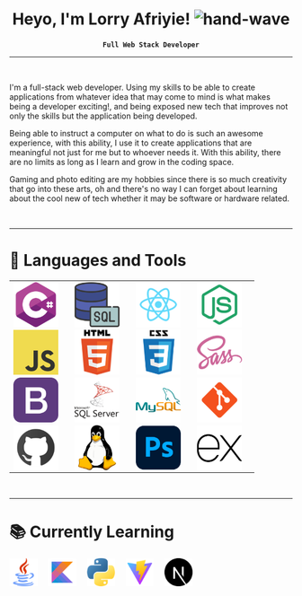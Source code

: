 <h1 align="center">
    Heyo, I'm Lorry Afriyie!
    <img src="https://media.giphy.com/media/hvRJCLFzcasrR4ia7z/giphy.gif" width="28" alt="hand-wave" />
</h1>
<div align="center">

**`Full Web Stack Developer`**

</div>

---

<br />
<div>
    <p>
        I'm a full-stack web developer. Using my skills to be able to create applications from whatever idea that may come to mind is what makes 
        being a developer exciting!, and being exposed new tech that improves not only the skills but the application being developed.
    </p>
    <p>
        Being able to instruct a computer on what to do is such an awesome experience, with this ability, I use it to create applications that are meaningful not just for me but to whoever needs it. 
        With this ability, there are no limits as long as I learn and grow in the coding space.
    </p>
    <p>
        Gaming and photo editing are my hobbies since there is so much creativity that go into these arts, 
        oh and there's no way I can forget about learning about the cool new 
        of tech whether it may be software or hardware related.
    </p>
    <br/>
</div>

---

<div>
    <h1>🧰 Languages and Tools</h1>
</div>

<table style="margin-left: auto; margin-right: auto;">
        <tr>
            <td><img align="center" src="images/c-sharp.png" style="margin-right: 15px" width="80px" alt="c-sharp" /></td>
            <td><img align="center" alt="SQLServer" width="80px" style="margin-right: 15px" src="images/sql-server.png"/></td>
            <td><img align="center" alt="React" width="80px" style="margin-right: 15px" src="https://raw.githubusercontent.com/github/explore/80688e429a7d4ef2fca1e82350fe8e3517d3494d/topics/react/react.png" /></td>
            <td><img align="center" alt="Node.js" width="80px" style="margin-right: 15px" src="images/icons8-node-js-240.png" /></td>
        </tr>
         <tr>
            <td><img align="center" alt="JavaScript" width="80px" style="margin-right: 15px" src="https://raw.githubusercontent.com/github/explore/80688e429a7d4ef2fca1e82350fe8e3517d3494d/topics/javascript/javascript.png" /></td>
            <td><img align="center" alt="HTML5" width="80px" style="margin-right: 15px" src="https://raw.githubusercontent.com/github/explore/80688e429a7d4ef2fca1e82350fe8e3517d3494d/topics/html/html.png" /></td>
            <td><img align="center" alt="CSS3" width="80px" style="margin-right: 15px" src="https://raw.githubusercontent.com/github/explore/80688e429a7d4ef2fca1e82350fe8e3517d3494d/topics/css/css.png" /></td>
            <td><img align="center" alt="Sass" width="80px" style="margin-right: 15px" src="https://raw.githubusercontent.com/github/explore/80688e429a7d4ef2fca1e82350fe8e3517d3494d/topics/sass/sass.png" /></td>
        </tr>
         <tr>
            <td><img align="center" src="images/bootstrap.png" alt="bootstrap" width="80px" style="margin-right: 10px" /></td>
            <td><img align="center" src="images/mssql-server.png" alt="mssql" width="80px" style="margin-right: 10px" /></td>
            <td><img align="center" alt="MySQL" width="80px" style="margin-right: 15px" src="images/icons8-mysql-logo-240.png" /></td>
            <td><img align="left" alt="Git" width="80px" style="margin-right: 15px" src="images/icons8-git-240.png" /></td>
        </tr>
         <tr>
            <td><img align="center" alt="GitHub" width="80px" style="margin-right: 15px" src="images/icons8-github-240.png" /></td>
            <td><img align="center" alt="Linux" width="80px" style="margin-right: 15px" src="images/linux.png"></td>
            <td><img align="center" src="images/photoshop.png" alt="Photoshop" width="80px" style="margin-right: 15px" /></td>
            <td><img align="center" alt="Express.js" width="80px" style="margin-right: 15px" src="images/icons8-express-js-150.png" /></td>
        </tr>
    </table>

<br/>

---

<div>
    <h1>📚 Currently Learning</h1>
    <div>
        <img align="center" src="images/java.png" width="50px" style="margin-right: 15px" alt="java"/>
        <img align="center" src="images/icons8-kotlin-144.png" width="50px" style="margin-right: 15px" alt="kotlin" />
        <img align="center" alt="Python" src="images/python.png" width="50px" style="margin-right: 15px" />
        <img align="center" alt="Python" src="images/vite-svgrepo-com.png" width="50px" style="margin-right: 15px" />
        <img align="center" alt="Python" src="images/next-dot-js-svgrepo-com.png" width="50px" style="margin-right: 15px" />
    </div>
    <br/><br/>
</div>

<!--
Here are some ideas to get you started:
- 🔭 I’m currently working on ...
- 🌱 I’m currently learning ...
- 👯 I’m looking to collaborate on ...
- 🤔 I’m looking for help with ...
- 💬 Ask me about ...
- 📫 How to reach me: ...
- 😄 Pronouns: ...
- ⚡ Fun fact: ...
-->

<!---
LorryAfriyie/LorryAfriyie is a ✨ special ✨ repository because its `README.md` (this file) appears on your GitHub profile.
You can click the Preview link to take a look at your changes.
--->
